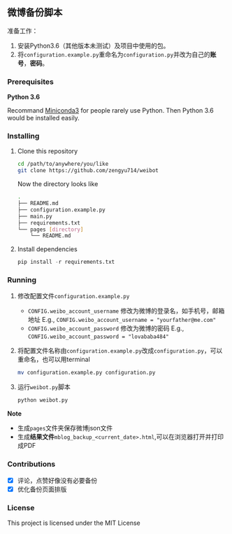 ## 微博备份脚本

准备工作：
1. 安装Python3.6（其他版本未测试）及项目中使用的包。
2. 将`configuration.example.py`重命名为`configuration.py`并改为自己的**账号**，**密码**。

### Prerequisites

**Python 3.6**

Recommand [Miniconda3](https://conda.io/miniconda.html) for people rarely use Python.
Then Python 3.6 would be installed easily.

### Installing

1. Clone this repository

    ```bash
    cd /path/to/anywhere/you/like
    git clone https://github.com/zengyu714/weibot
    ```
    Now the directory looks like

    ```bash
    .
    ├── README.md
    ├── configuration.example.py
    ├── main.py
    ├── requirements.txt
    └── pages [directory]
        └── README.md

    ```

2. Install dependencies

    ```python
    pip install -r requirements.txt
    ```

### Running
1. 修改配置文件`configuration.example.py`
    + `CONFIG.weibo_account_username`
        修改为微博的登录名，如手机号，邮箱地址
        E.g., `CONFIG.weibo_account_username = "yourfather@me.com"`
    + `CONFIG.weibo_account_password`
       修改为微博的密码
       E.g., `CONFIG.weibo_account_password = "lovababa484"`

1. 将配置文件名称由`configuration.example.py`改成`configuration.py`，可以重命名，也可以用terminal
    ```bash
    mv configuration.example.py configuration.py
    ```
1. 运行`weibot.py`脚本
    ```python
    python weibot.py
    ```

**Note**
+ 生成`pages`文件夹保存微博json文件
+ 生成**结果文件**`mblog_backup_<current_date>.html`,可以在浏览器打开并打印成PDF

### Contributions
- [x] 评论，点赞好像没有必要备份
- [x] 优化备份页面排版

### License
This project is licensed under the MIT License

